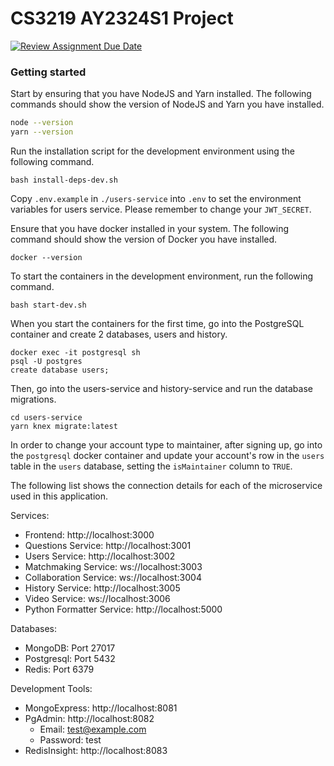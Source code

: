 # CS3219 AY2324S1 Project

[![Review Assignment Due Date](https://classroom.github.com/assets/deadline-readme-button-24ddc0f5d75046c5622901739e7c5dd533143b0c8e959d652212380cedb1ea36.svg)](https://classroom.github.com/a/6BOvYMwN)


### Getting started

Start by ensuring that you have NodeJS and Yarn installed. The following commands should show the version of NodeJS and Yarn you have installed. 
```bash
node --version
yarn --version
```

Run the installation script for the development environment using the following command. 
```
bash install-deps-dev.sh
```

Copy `.env.example` in `./users-service` into `.env` to set the environment variables for users service. Please remember to change your `JWT_SECRET`. 

Ensure that you have docker installed in your system. The following command should show the version of Docker you have installed. 
```
docker --version
```

To start the containers in the development environment, run the following command. 
```
bash start-dev.sh
```

When you start the containers for the first time, go into the PostgreSQL container and create 2 databases, users and history. 
```
docker exec -it postgresql sh
psql -U postgres
create database users;
```

Then, go into the users-service and history-service and run the database migrations.
```
cd users-service
yarn knex migrate:latest
```

In order to change your account type to maintainer, after signing up, go into the `postgresql` docker container and update your account's row in the `users` table in the `users` database, setting the `isMaintainer` column to `TRUE`.

The following list shows the connection details for each of the microservice used in this application. 

Services:
- Frontend: http://localhost:3000
- Questions Service: http://localhost:3001
- Users Service: http://localhost:3002
- Matchmaking Service: ws://localhost:3003
- Collaboration Service: ws://localhost:3004
- History Service: http://localhost:3005
- Video Service: ws://localhost:3006
- Python Formatter Service: http://localhost:5000

Databases:
- MongoDB: Port 27017
- Postgresql: Port 5432
- Redis: Port 6379

Development Tools:
- MongoExpress: http://localhost:8081
- PgAdmin: http://localhost:8082
  - Email: test@example.com
  - Password: test
- RedisInsight: http://localhost:8083
